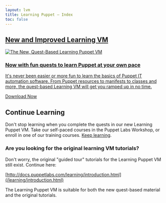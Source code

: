 ```yaml
---
layout: lvm
title: Learning Puppet — Index
toc: false
---
```


[pe_install]: /pe/latest/install_basic.html
[language_ref]: /puppet/latest/reference/lang_summary.html



<section class="promo-lvm">
  <a href="http://puppetlabs.com/download-learning-vm">
    <h2>New and Improved Learning&nbsp;VM</h2>
    <div class="content">
      <img src="/learning/images/lvm_cover_docs.png" alt="The New, Quest-Based Learning Puppet VM" />
      <h3>Now with fun quests to learn Puppet at your own&nbsp;pace</h3>
      <p class="description">It's never been easier or more fun to learn the basics of Puppet IT automation software. From Puppet resources to manifests to classes and more, the quest-based Learning VM will get you ramped up in no time.</p>
      <p class="actions"><span class="button">Download Now</span></p>
    </div>
  </a>
</section>


## Continue Learning
Don't stop learning when you complete the quests in our new Learning Puppet VM. Take our self-paced courses in the Puppet Labs Workshop, or enroll in one of our training courses. [Keep learning](https://puppetlabs.com/learn).

### Are you looking for the original learning VM tutorials?
Don't worry, the original "guided tour" tutorials for the Learning Puppet VM still exist. 
Continue here: 

[http://docs.puppetlabs.com/learning/introduction.html](/learning/introduction.html)

The Learning Puppet VM is suitable for both the new quest-based material and the original tutorials.

